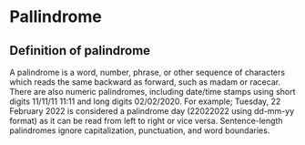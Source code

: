 # Pallindrome

## Definition of palindrome

  A palindrome is a word, number, phrase, or other sequence of characters which reads the same backward as forward, such as madam or racecar. There are also numeric palindromes, including date/time stamps using short digits 11/11/11 11:11 and long digits 02/02/2020. For example; Tuesday, 22 February 2022 is considered a palindrome day (22022022 using dd-mm-yy format) as it can be read from left to right or vice versa. Sentence-length palindromes ignore capitalization, punctuation, and word boundaries.

